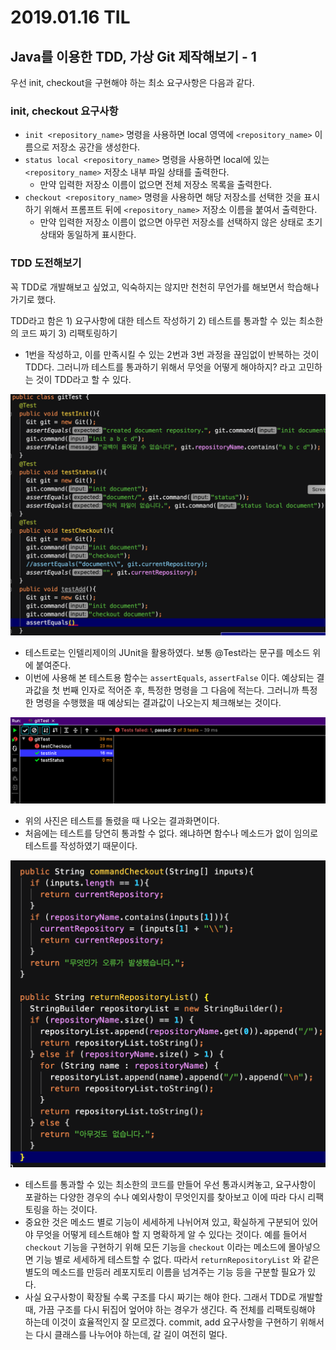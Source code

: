 # 2019.01.16 TIL

## Java를 이용한 TDD, 가상 Git 제작해보기 - 1

우선 init, checkout을 구현해야 하는 최소 요구사항은 다음과 같다.

### init, checkout 요구사항

- `init <repository_name>` 명령을 사용하면 local 영역에 `<repository_name>` 이름으로 저장소 공간을 생성한다.
- `status local <repository_name>` 명령을 사용하면 local에 있는 `<repository_name>` 저장소 내부 파일 상태를 출력한다.
  - 만약 입력한 저장소 이름이 없으면 전체 저장소 목록을 출력한다.
- `checkout <repository_name>` 명령을 사용하면 해당 저장소를 선택한 것을 표시하기 위해서 프롬프트 뒤에 `<repository_name>` 저장소 이름을 붙여서 출력한다.
  - 만약 입력한 저장소 이름이 없으면 아무런 저장소를 선택하지 않은 상태로 초기 상태와 동일하게 표시한다.

### TDD 도전해보기

꼭 TDD로 개발해보고 싶었고, 익숙하지는 않지만 천천히 무언가를 해보면서 학습해나가기로 했다.

TDD라고 함은 1) 요구사항에 대한 테스트 작성하기 2) 테스트를 통과할 수 있는 최소한의 코드 짜기 3) 리팩토링하기

* 1번을 작성하고, 이를 만족시킬 수 있는 2번과 3번 과정을 끊임없이 반복하는 것이 TDD다. 그러니까 테스트를 통과하기 위해서 무엇을 어떻게 해야하지? 라고 고민하는 것이 TDD라고 할 수 있다.

![img](https://raw.githubusercontent.com/jypthemiracle/This-Week-I-Learned/master/Jan%202020/photos/Screen%20Shot%202020-01-17%20at%209.53.41%20AM.png)

* 테스트로는 인텔리제이의 JUnit을 활용하였다. 보통 @Test라는 문구를 메소드 위에 붙여준다.
* 이번에 사용해 본 테스트용 함수는 ```assertEquals```, ```assertFalse``` 이다. 예상되는 결과값을 첫 번째 인자로 적어준 후, 특정한 명령을 그 다음에 적는다. 그러니까 특정한 명령을 수행했을 때 예상되는 결과값이 나오는지 체크해보는 것이다.

![Screen Shot 2020-01-17 at 9.56.09 AM.png](https://github.com/jypthemiracle/This-Week-I-Learned/blob/master/Jan%202020/photos/Screen%20Shot%202020-01-17%20at%209.56.09%20AM.png?raw=true)

* 위의 사진은 테스트를 돌렸을 때 나오는 결과화면이다.
* 처음에는 테스트를 당연히 통과할 수 없다. 왜냐하면 함수나 메소드가 없이 임의로 테스트를 작성하였기 때문이다.

![Screen Shot 2020-01-17 at 9.57.05 AM.png](https://github.com/jypthemiracle/This-Week-I-Learned/blob/master/Jan%202020/photos/Screen%20Shot%202020-01-17%20at%209.57.05%20AM.png?raw=true)

* 테스트를 통과할 수 있는 최소한의 코드를 만들어 우선 통과시켜놓고, 요구사항이 포괄하는 다양한 경우의 수나 예외사항이 무엇인지를 찾아보고 이에 따라 다시 리팩토링을 하는 것이다.
* 중요한 것은 메소드 별로 기능이 세세하게 나뉘어져 있고, 확실하게 구분되어 있어야 무엇을 어떻게 테스트해야 할 지 명확하게 알 수 있다는 것이다. 예를 들어서 ```checkout``` 기능을 구현하기 위해 모든 기능을 ```checkout``` 이라는 메소드에 몰아넣으면 기능 별로 세세하게 테스트할 수 없다. 따라서 ```returnRepositoryList``` 와 같은 별도의 메소드를 만등러 레포지토리 이름을 넘겨주는 기능 등을 구분할 필요가 있다.
* 사실 요구사항이 확장될 수록 구조를 다시 짜기는 해야 한다. 그래서 TDD로 개발할 때, 가끔 구조를 다시 뒤집어 엎어야 하는 경우가 생긴다. 즉 전체를 리팩토링해야 하는데 이것이 효율적인지 잘 모르겠다. commit, add 요구사항을 구현하기 위해서는 다시 클래스를 나누어야 하는데, 갈 길이 여전히 멀다.